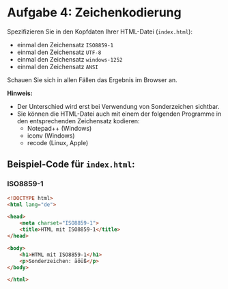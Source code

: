 # Aufgabe 4: Zeichenkodierung

Spezifizieren Sie in den Kopfdaten Ihrer HTML-Datei (`index.html`):
- einmal den Zeichensatz `ISO8859-1`
- einmal den Zeichensatz `UTF-8`
- einmal den Zeichensatz `windows-1252`
- einmal den Zeichensatz `ANSI`

Schauen Sie sich in allen Fällen das Ergebnis im Browser an.

**Hinweis:**
- Der Unterschied wird erst bei Verwendung von Sonderzeichen sichtbar.
- Sie können die HTML-Datei auch mit einem der folgenden Programme in den entsprechenden Zeichensatz kodieren:
  - Notepad++ (Windows)
  - iconv (Windows)
  - recode (Linux, Apple)

## Beispiel-Code für `index.html`:

### ISO8859-1
```html
<!DOCTYPE html>
<html lang="de">

<head>
    <meta charset="ISO8859-1">
    <title>HTML mit ISO8859-1</title>
</head>

<body>
    <h1>HTML mit ISO8859-1</h1>
    <p>Sonderzeichen: äöüß</p>
</body>

</html>

